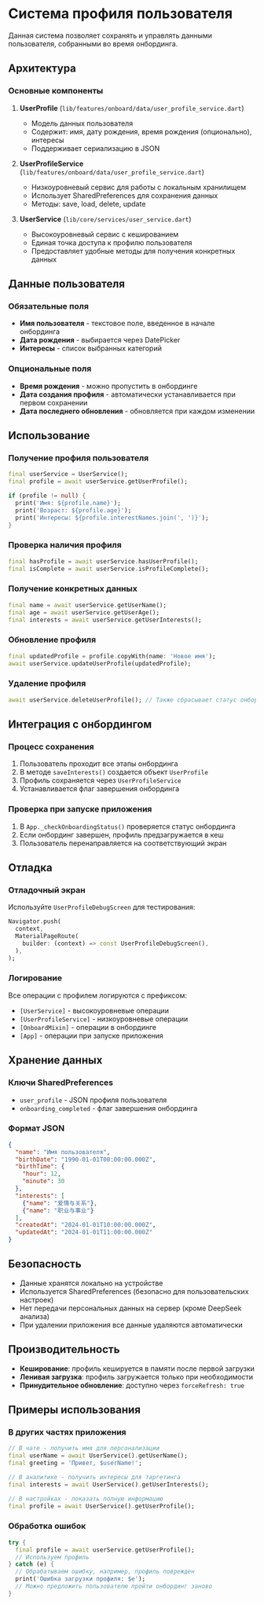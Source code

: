 # Система профиля пользователя

Данная система позволяет сохранять и управлять данными пользователя, собранными во время онбординга.

## Архитектура

### Основные компоненты

1. **UserProfile** (`lib/features/onboard/data/user_profile_service.dart`)
   - Модель данных пользователя
   - Содержит: имя, дату рождения, время рождения (опционально), интересы
   - Поддерживает сериализацию в JSON

2. **UserProfileService** (`lib/features/onboard/data/user_profile_service.dart`)
   - Низкоуровневый сервис для работы с локальным хранилищем
   - Использует SharedPreferences для сохранения данных
   - Методы: save, load, delete, update

3. **UserService** (`lib/core/services/user_service.dart`)
   - Высокоуровневый сервис с кешированием
   - Единая точка доступа к профилю пользователя
   - Предоставляет удобные методы для получения конкретных данных

## Данные пользователя

### Обязательные поля
- **Имя пользователя** - текстовое поле, введенное в начале онбординга
- **Дата рождения** - выбирается через DatePicker
- **Интересы** - список выбранных категорий

### Опциональные поля
- **Время рождения** - можно пропустить в онбординге
- **Дата создания профиля** - автоматически устанавливается при первом сохранении
- **Дата последнего обновления** - обновляется при каждом изменении

## Использование

### Получение профиля пользователя
```dart
final userService = UserService();
final profile = await userService.getUserProfile();

if (profile != null) {
  print('Имя: ${profile.name}');
  print('Возраст: ${profile.age}');
  print('Интересы: ${profile.interestNames.join(', ')}');
}
```

### Проверка наличия профиля
```dart
final hasProfile = await userService.hasUserProfile();
final isComplete = await userService.isProfileComplete();
```

### Получение конкретных данных
```dart
final name = await userService.getUserName();
final age = await userService.getUserAge();
final interests = await userService.getUserInterests();
```

### Обновление профиля
```dart
final updatedProfile = profile.copyWith(name: 'Новое имя');
await userService.updateUserProfile(updatedProfile);
```

### Удаление профиля
```dart
await userService.deleteUserProfile(); // Также сбрасывает статус онбординга
```

## Интеграция с онбордингом

### Процесс сохранения
1. Пользователь проходит все этапы онбординга
2. В методе `saveInterests()` создается объект `UserProfile`
3. Профиль сохраняется через `UserProfileService`
4. Устанавливается флаг завершения онбординга

### Проверка при запуске приложения
1. В `App._checkOnboardingStatus()` проверяется статус онбординга
2. Если онбординг завершен, профиль предзагружается в кеш
3. Пользователь перенаправляется на соответствующий экран

## Отладка

### Отладочный экран
Используйте `UserProfileDebugScreen` для тестирования:
```dart
Navigator.push(
  context,
  MaterialPageRoute(
    builder: (context) => const UserProfileDebugScreen(),
  ),
);
```

### Логирование
Все операции с профилем логируются с префиксом:
- `[UserService]` - высокоуровневые операции
- `[UserProfileService]` - низкоуровневые операции  
- `[OnboardMixin]` - операции в онбординге
- `[App]` - операции при запуске приложения

## Хранение данных

### Ключи SharedPreferences
- `user_profile` - JSON профиля пользователя
- `onboarding_completed` - флаг завершения онбординга

### Формат JSON
```json
{
  "name": "Имя пользователя",
  "birthDate": "1990-01-01T00:00:00.000Z",
  "birthTime": {
    "hour": 12,
    "minute": 30
  },
  "interests": [
    {"name": "爱情与关系"},
    {"name": "职业与事业"}
  ],
  "createdAt": "2024-01-01T10:00:00.000Z",
  "updatedAt": "2024-01-01T11:00:00.000Z"
}
```

## Безопасность

- Данные хранятся локально на устройстве
- Используется SharedPreferences (безопасно для пользовательских настроек)
- Нет передачи персональных данных на сервер (кроме DeepSeek анализа)
- При удалении приложения все данные удаляются автоматически

## Производительность

- **Кеширование**: профиль кешируется в памяти после первой загрузки
- **Ленивая загрузка**: профиль загружается только при необходимости
- **Принудительное обновление**: доступно через `forceRefresh: true`

## Примеры использования

### В других частях приложения
```dart
// В чате - получить имя для персонализации
final userName = await UserService().getUserName();
final greeting = 'Привет, $userName!';

// В аналитике - получить интересы для таргетинга
final interests = await UserService().getUserInterests();

// В настройках - показать полную информацию
final profile = await UserService().getUserProfile();
```

### Обработка ошибок
```dart
try {
  final profile = await userService.getUserProfile();
  // Используем профиль
} catch (e) {
  // Обрабатываем ошибку, например, профиль поврежден
  print('Ошибка загрузки профиля: $e');
  // Можно предложить пользователю пройти онбординг заново
}
``` 